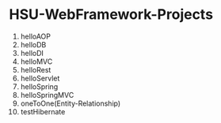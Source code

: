 # HSU-WebFramework-Projects


1. helloAOP
2. helloDB
3. helloDI
4. helloMVC
5. helloRest
6. helloServlet
7. helloSpring
8. helloSpringMVC
9. oneToOne(Entity-Relationship)
10. testHibernate
